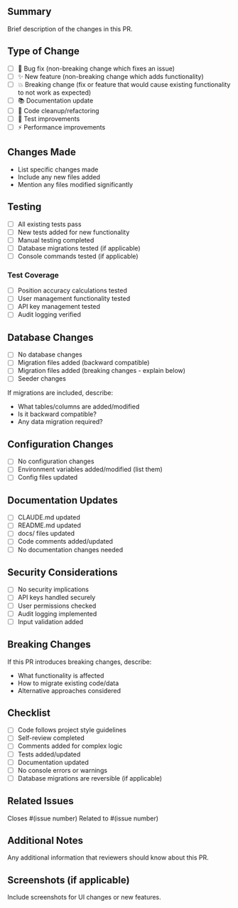 ## Summary
Brief description of the changes in this PR.

## Type of Change
- [ ] 🐛 Bug fix (non-breaking change which fixes an issue)
- [ ] ✨ New feature (non-breaking change which adds functionality)
- [ ] 💥 Breaking change (fix or feature that would cause existing functionality to not work as expected)
- [ ] 📚 Documentation update
- [ ] 🧹 Code cleanup/refactoring
- [ ] 🧪 Test improvements
- [ ] ⚡ Performance improvements

## Changes Made
- List specific changes made
- Include any new files added
- Mention any files modified significantly

## Testing
- [ ] All existing tests pass
- [ ] New tests added for new functionality
- [ ] Manual testing completed
- [ ] Database migrations tested (if applicable)
- [ ] Console commands tested (if applicable)

### Test Coverage
- [ ] Position accuracy calculations tested
- [ ] User management functionality tested
- [ ] API key management tested
- [ ] Audit logging verified

## Database Changes
- [ ] No database changes
- [ ] Migration files added (backward compatible)
- [ ] Migration files added (breaking changes - explain below)
- [ ] Seeder changes

If migrations are included, describe:
- What tables/columns are added/modified
- Is it backward compatible?
- Any data migration required?

## Configuration Changes
- [ ] No configuration changes
- [ ] Environment variables added/modified (list them)
- [ ] Config files updated

## Documentation Updates
- [ ] CLAUDE.md updated
- [ ] README.md updated
- [ ] docs/ files updated
- [ ] Code comments added/updated
- [ ] No documentation changes needed

## Security Considerations
- [ ] No security implications
- [ ] API keys handled securely
- [ ] User permissions checked
- [ ] Audit logging implemented
- [ ] Input validation added

## Breaking Changes
If this PR introduces breaking changes, describe:
- What functionality is affected
- How to migrate existing code/data
- Alternative approaches considered

## Checklist
- [ ] Code follows project style guidelines
- [ ] Self-review completed
- [ ] Comments added for complex logic
- [ ] Tests added/updated
- [ ] Documentation updated
- [ ] No console errors or warnings
- [ ] Database migrations are reversible (if applicable)

## Related Issues
Closes #(issue number)
Related to #(issue number)

## Additional Notes
Any additional information that reviewers should know about this PR.

## Screenshots (if applicable)
Include screenshots for UI changes or new features.